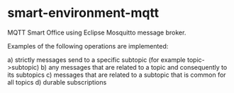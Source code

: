 # smart-environment-mqtt

MQTT Smart Office using Eclipse Mosquitto message broker.

Examples of the following operations are implemented:

a) strictly messages send to a specific subtopic (for example topic->subtopic)
b) any messages that are related to a topic and consequently to its subtopics
c) messages that are related to a subtopic that is common for all topics
d) durable subscriptions
